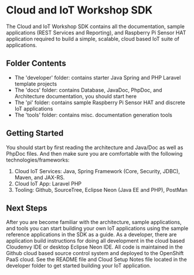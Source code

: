 **Cloud and IoT Workshop SDK**
==================
The Cloud and IoT Workshop SDK contains all the documentation, sample applications (REST Services and Reporting), and Raspberry Pi Sensor HAT application required to build a simple, scalable, cloud based IoT suite of applications.

Folder Contents
--------
- The 'developer' folder: contains starter Java Spring and PHP Laravel template projects
- The 'docs' folder: contains Database, JavaDoc, PhpDoc, and Architecture documentation, you should start here
- The 'pi' folder: contains sample Raspberry Pi Sensor HAT and discrete IoT applications
- The 'tools' folder: contains misc. documentation generation tools

Getting Started
--------
You should start by first reading the architecture and Java/Doc as well as PhpDoc files. And then make sure you are comfortable with the following technologies/frameworks:
1) Cloud IoT Services: Java, Spring Framework (Core, Security, JDBC), Maven, and JAX-RS.
2) Cloud IoT App: Laravel PHP
3) Tooling: Github, SourceTree, Eclipse Neon (Java EE and PHP), PostMan

Next Steps
--------
After you are become familiar with the architecture, sample applications, and tools you can start building your own IoT applications using the sample reference applications in the SDK as a guide. As a developer, there are application build instructions for doing all development in the cloud based Cloudenvy IDE or desktop Eclipse Neon IDE. All code is maintained in the Github cloud based source control system and deployed to the OpenShift PaaS cloud. See the README file and Cloud Setup Notes file located in the developer folder to get started building your IoT application.